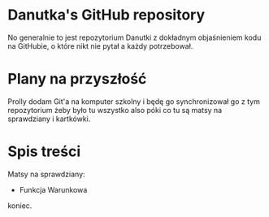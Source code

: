 # Danutka's GitHub repository
No generalnie to jest repozytorium Danutki z dokładnym objaśnieniem kodu na GitHubie, o które nikt nie pytał a każdy potrzebował.

# Plany na przyszłość
Prolly dodam Git'a na komputer szkolny i będę go synchronizował go z tym repozytorium żeby było tu wszystko
also póki co tu są matsy na sprawdziany i kartkówki.

# Spis treści
Matsy na sprawdziany:
- Funkcja Warunkowa

koniec.